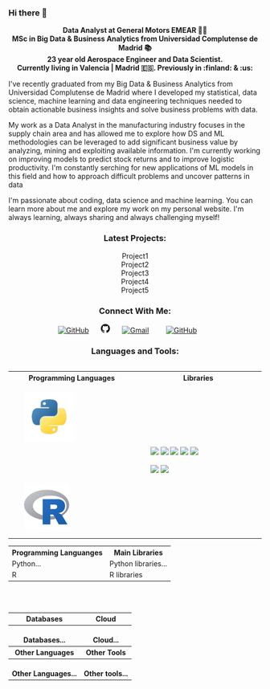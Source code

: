 ### Hi there 👋

<!--
**Marcos-Sanz-Garcia/Marcos-Sanz-Garcia** is a ✨ _special_ ✨ repository because its `README.md` (this file) appears on your GitHub profile.

Here are some ideas to get you started:

- 🔭 I’m currently working on ...
- 🌱 I’m currently learning ...
- 👯 I’m looking to collaborate on ...
- 🤔 I’m looking for help with ...
- 💬 Ask me about ...
- 📫 How to reach me: ...
- 😄 Pronouns: ...
- ⚡ Fun fact: ...
-->
<p align='center'>
  <b>Data Analyst at General Motors EMEAR 👨‍💻 </br> 
  MSc in Big Data & Business Analytics from Universidad Complutense de Madrid 📚 </br>
  23 year old Aerospace Engineer and Data Scientist. </br>
  Currently living in Valencia | Madrid 🇪🇸. Previously in :finland: & :us: </b>
</p>

I've recently graduated from my Big Data & Business Analytics from Universidad Complutense de Madrid where I developed my statistical, data science, machine learning and data engineering techniques needed to obtain actionable business insights and solve business problems with data. <br>

My work as a Data Analyst in the manufacturing industry focuses in the supply chain area and has allowed me to explore how DS and ML methodologies can be leveraged to add significant business value by analyzing, mining and exploiting available information. I'm currently working on improving models to predict stock returns and to improve logistic productivity. I'm constantly serching for new applications of ML models in this field and how to approach difficult problems and uncover patterns in data<br>

I'm passionate about coding, data science and machine learning. You can learn more about me and explore my work on my personal website. I'm always learning, always sharing and always challenging myself!

<h3 align = 'center'>Latest Projects:</h3>
<p align = 'center'>Project1</br>
Project2</br>
Project3</br>
Project4</br>
Project5</br></p>

<p align = 'center'><h3 align = 'center'>Connect With Me:</h3></p>

<p align = 'center'><a href="https://www.linkedin.com/in/" target="_blank">
<img alt="GitHub" src="https://img.flaticon.com/icons/png/512/174/174857.png?size=1200x630f&pad=10,10,10,10&ext=png&bg=FFFFFFFF" height="17"></a>
  
<a href="https://github.com/Marcos-Sanz-Garcia" target="_blank">
<img alt="GitHub" src="https://raw.githubusercontent.com/github/explore/78df643247d429f6cc873026c0622819ad797942/topics/github/github.png" height="18" hspace="20"></a>
  
<a href="mailto:msg@gmail.com" target="_blank">
<img alt="Gmail" src="https://logos-marcas.com/wp-content/uploads/2020/11/Gmail-Logo.png" height="18"></a>
  
<a href="https://marcos-sanz-garcia.github.io./" target="_blank">
<img alt="GitHub" src="https://img.icons8.com/wired/2x/domain.png" height="17" hspace="30"></a></p>

<h3 align = 'center'>Languages and Tools:</h3>

<table align="left"  width="50%">
  <tr>
    <th>Programming Languages</th>
    <th>Libraries</th>
  </tr>
  <tr>
    <td width="25%">
      <ul>
        <img align="center" alt="Python" width="100px" src="https://raw.githubusercontent.com/github/explore/80688e429a7d4ef2fca1e82350fe8e3517d3494d/topics/python/python.png" />
        <br><br><br><br><br><br>
        <img align="center" alt="R" width="90px"src="https://raw.githubusercontent.com/github/explore/80688e429a7d4ef2fca1e82350fe8e3517d3494d/topics/r/r.png">
      </ul>
    </td>
    <td width="25%">
      <ul>
        <img width="100px" src ="https://cdn-images-1.medium.com/max/1024/1*-QTg-_71YF0SVshMEaKZ_g.png"/>
        <img width="100px" src ="https://upload.wikimedia.org/wikipedia/commons/thumb/3/37/Plotly-logo-01-square.png/1200px-Plotly-logo-01-square.png"/>
        <img width="100px" src ="https://upload.wikimedia.org/wikipedia/commons/thumb/e/ed/Pandas_logo.svg/1200px-Pandas_logo.svg.png"/>
        <img width="100px" src ="https://www.analyticsvidhya.com/blog/wp-content/uploads/2015/01/scikit-learn-logo.png"/>
        <img width="100px" src ="https://upload.wikimedia.org/wikipedia/commons/thumb/3/31/NumPy_logo_2020.svg/1280px-NumPy_logo_2020.svg.png"/>
      <br><br>
        <img width="100px" src ="https://www.business-science.io/assets/2020-10-15-must-know-tidyverse-features/tidyverse-icons.png"/>
        <img width="100px" src ="https://www.business-science.io/assets/2020-10-15-must-know-tidyverse-features/tidyverse-icons.png"/>
      </ul>
    </td>
    
  </tr>
</table>

<br><br>

<table style="width:100%">
  <tr>
    <th>Programming Languanges</th>
    <th>Main Libraries</th> 
  </tr>
  <tr>
    <td>Python...</td>
    <td>Python libraries...</td> 
  </tr>
  <tr>
    <td>R</td>
    <td>R libraries</td> 
  </tr>
</table>
<br><br>

<table align="left"  width="50%">
  <tr>
    <th>Databases</th>
    <th>Cloud</th>
  </tr>
  <th>
    <br>
    Databases...
    <br>
  </th>
  <th>
    <br>
    Cloud...
    <br>
  </th>
   <tr>
    <th>Other Languages</th>
    <th>Other Tools</th>
  </tr>
  <th>
    <br>
    Other Languages...
    <br>
  </th>
  <th>
    <br>
    Other tools...
    <br>
  </th>  
</table>



